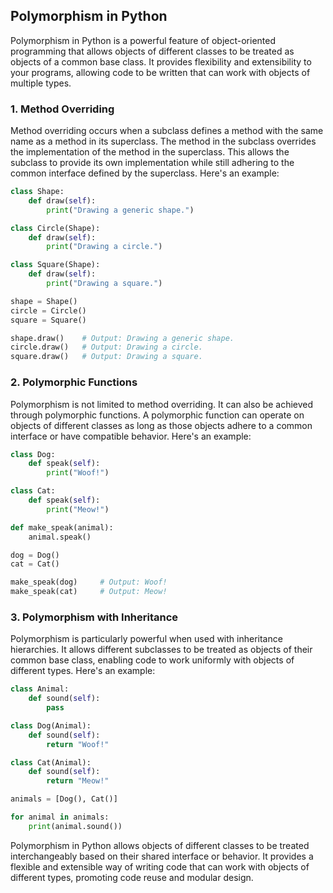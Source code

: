 ## Polymorphism in Python

Polymorphism in Python is a powerful feature of object-oriented programming that allows objects of different classes to be treated as objects of a common base class. It provides flexibility and extensibility to your programs, allowing code to be written that can work with objects of multiple types.

### 1. Method Overriding

Method overriding occurs when a subclass defines a method with the same name as a method in its superclass. The method in the subclass overrides the implementation of the method in the superclass. This allows the subclass to provide its own implementation while still adhering to the common interface defined by the superclass. Here's an example:

```python
class Shape:
    def draw(self):
        print("Drawing a generic shape.")

class Circle(Shape):
    def draw(self):
        print("Drawing a circle.")

class Square(Shape):
    def draw(self):
        print("Drawing a square.")

shape = Shape()
circle = Circle()
square = Square()

shape.draw()    # Output: Drawing a generic shape.
circle.draw()   # Output: Drawing a circle.
square.draw()   # Output: Drawing a square.
```

### 2. Polymorphic Functions

Polymorphism is not limited to method overriding. It can also be achieved through polymorphic functions. A polymorphic function can operate on objects of different classes as long as those objects adhere to a common interface or have compatible behavior. Here's an example:

```python
class Dog:
    def speak(self):
        print("Woof!")

class Cat:
    def speak(self):
        print("Meow!")

def make_speak(animal):
    animal.speak()

dog = Dog()
cat = Cat()

make_speak(dog)     # Output: Woof!
make_speak(cat)     # Output: Meow!
```

### 3. Polymorphism with Inheritance
Polymorphism is particularly powerful when used with inheritance hierarchies. It allows different subclasses to be treated as objects of their common base class, enabling code to work uniformly with objects of different types. Here's an example:

```python
class Animal:
    def sound(self):
        pass

class Dog(Animal):
    def sound(self):
        return "Woof!"

class Cat(Animal):
    def sound(self):
        return "Meow!"

animals = [Dog(), Cat()]

for animal in animals:
    print(animal.sound())

```

Polymorphism in Python allows objects of different classes to be treated interchangeably based on their shared interface or behavior. It provides a flexible and extensible way of writing code that can work with objects of different types, promoting code reuse and modular design.
